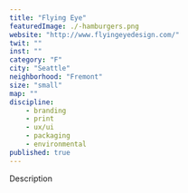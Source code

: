 ```yaml
---
title: "Flying Eye"
featuredImage: ./-hamburgers.png
website: "http://www.flyingeyedesign.com/"
twit: ""
inst: ""
category: "F"
city: "Seattle"
neighborhood: "Fremont"
size: "small"
map: ""
discipline:
    - branding
    - print
    - ux/ui
    - packaging
    - environmental
published: true
---
```


Description
